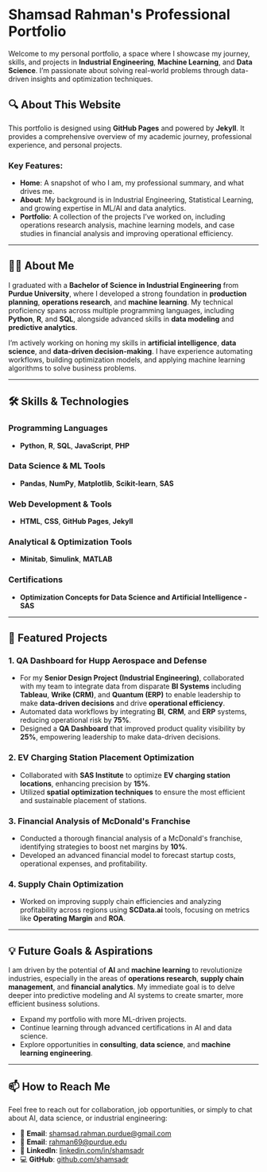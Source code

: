 # Shamsad Rahman's Professional Portfolio

Welcome to my personal portfolio, a space where I showcase my journey, skills, and projects in **Industrial Engineering**, **Machine Learning**, and **Data Science**. I’m passionate about solving real-world problems through data-driven insights and optimization techniques.

## 🔍 About This Website
This portfolio is designed using **GitHub Pages** and powered by **Jekyll**. It provides a comprehensive overview of my academic journey, professional experience, and personal projects.

### Key Features:
- **Home**: A snapshot of who I am, my professional summary, and what drives me.
- **About**: My background is in Industrial Engineering, Statistical Learning, and growing expertise in ML/AI and data analytics.
- **Portfolio**: A collection of the projects I’ve worked on, including operations research analysis, machine learning models, and case studies in financial analysis and improving operational efficiency.

---

## 👨‍💼 About Me
I graduated with a **Bachelor of Science in Industrial Engineering** from **Purdue University**, where I developed a strong foundation in **production planning**, **operations research**, and **machine learning**. My technical proficiency spans across multiple programming languages, including **Python**, **R**, and **SQL**, alongside advanced skills in **data modeling** and **predictive analytics**.

I’m actively working on honing my skills in **artificial intelligence**, **data science**, and **data-driven decision-making**. I have experience automating workflows, building optimization models, and applying machine learning algorithms to solve business problems.

---

## 🛠️ Skills & Technologies

### Programming Languages
- **Python**, **R**, **SQL**, **JavaScript**, **PHP**

### Data Science & ML Tools
- **Pandas**, **NumPy**, **Matplotlib**, **Scikit-learn**, **SAS**

### Web Development & Tools
- **HTML**, **CSS**, **GitHub Pages**, **Jekyll**

### Analytical & Optimization Tools
- **Minitab**, **Simulink**, **MATLAB**

### Certifications
- **Optimization Concepts for Data Science and Artificial Intelligence - SAS**

---

## 📁 Featured Projects

### 1. **QA Dashboard for Hupp Aerospace and Defense**
- For my **Senior Design Project (Industrial Engineering)**, collaborated with my team to integrate data from disparate **BI Systems** including **Tableau**, **Wrike (CRM)**, and **Quantum (ERP)** to enable leadership to make **data-driven decisions** and drive **operational efficiency**.
- Automated data workflows by integrating **BI**, **CRM**, and **ERP** systems, reducing operational risk by **75%**.
- Designed a **QA Dashboard** that improved product quality visibility by **25%**, empowering leadership to make data-driven decisions.

### 2. **EV Charging Station Placement Optimization**
- Collaborated with **SAS Institute** to optimize **EV charging station locations**, enhancing precision by **15%**.
- Utilized **spatial optimization techniques** to ensure the most efficient and sustainable placement of stations.

### 3. **Financial Analysis of McDonald's Franchise**
- Conducted a thorough financial analysis of a McDonald's franchise, identifying strategies to boost net margins by **10%**.
- Developed an advanced financial model to forecast startup costs, operational expenses, and profitability.

### 4. **Supply Chain Optimization**
- Worked on improving supply chain efficiencies and analyzing profitability across regions using **SCData.ai** tools, focusing on metrics like **Operating Margin** and **ROA**.

---

## 💡 Future Goals & Aspirations
I am driven by the potential of **AI** and **machine learning** to revolutionize industries, especially in the areas of **operations research**, **supply chain management**, and **financial analytics**. My immediate goal is to delve deeper into predictive modeling and AI systems to create smarter, more efficient business solutions.

- Expand my portfolio with more ML-driven projects.
- Continue learning through advanced certifications in AI and data science.
- Explore opportunities in **consulting**, **data science**, and **machine learning engineering**.

---

## 📫 How to Reach Me

Feel free to reach out for collaboration, job opportunities, or simply to chat about AI, data science, or industrial engineering:

- 📧 **Email**: [shamsad.rahman.purdue@gmail.com](mailto:shamsad.rahman.purdue@gmail.com)
- 📧 **Email**: [rahman69@purdue.edu](mailto:rahman69@purdue.edu)
- 💼 **LinkedIn**: [linkedin.com/in/shamsadr](https://linkedin.com/in/shamsadr)
- 💻 **GitHub**: [github.com/shamsadr](https://github.com/shamsadr)
